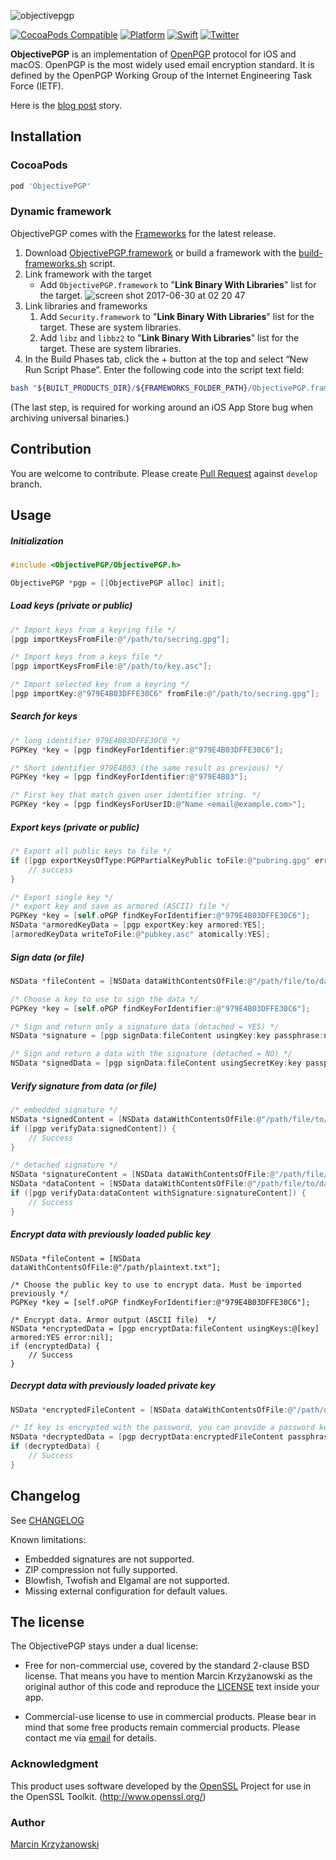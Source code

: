![objectivepgp](https://user-images.githubusercontent.com/758033/27697465-a355ca34-5cf4-11e7-9470-ee1ee98eedd9.png)

[![CocoaPods Compatible](https://img.shields.io/cocoapods/v/ObjectivePGP.svg)](https://cocoapods.org/pods/ObjectivePGP)
[![Platform](https://img.shields.io/cocoapods/p/ObjectivePGP.svg?style=flat)](http://cocoadocs.org/docsets/ObjectivePGP)
[![Swift](https://img.shields.io/badge/swift-supported-brightgreen.svg?style=flat)](./ObjectivePGP.playground/Contents.swift)
[![Twitter](https://img.shields.io/badge/twitter-@krzyzanowskim-blue.svg?style=flat)](http://twitter.com/krzyzanowskim)


**ObjectivePGP** is an implementation of [OpenPGP](https://en.wikipedia.org/wiki/Pretty_Good_Privacy#OpenPGP) protocol for iOS and macOS. OpenPGP is the most widely used email encryption standard. It is defined by the OpenPGP Working Group of the Internet Engineering Task Force (IETF).

Here is the [blog post](http://blog.krzyzanowskim.com/2014/07/31/short-story-about-openpgp-for-ios-and-os-x-objectivepgp/) story.

## Installation

### CocoaPods

```ruby
pod 'ObjectivePGP'
```

### Dynamic framework

ObjectivePGP comes with the [Frameworks](./Frameworks) for the latest release.

1. Download [ObjectivePGP.framework](./Frameworks) or build a framework with the [build-frameworks.sh](./build-frameworks.sh) script.
1. Link framework with the target
    - Add `ObjectivePGP.framework` to "**Link Binary With Libraries**" list for the target.
    ![screen shot 2017-06-30 at 02 20 47](https://user-images.githubusercontent.com/758033/27715926-d79a4e3c-5d3a-11e7-8b1b-d8b5ddb8182e.png)
1. Link libraries and frameworks
    1. Add `Security.framework` to "**Link Binary With Libraries**" list for the target. These are system libraries.
    1. Add `libz` and `libbz2` to "**Link Binary With Libraries**" list for the target. These are system libraries.
1. In the Build Phases tab, click the + button at the top and select “New Run Script Phase”. Enter the following code into the script text field:

```sh
bash "${BUILT_PRODUCTS_DIR}/${FRAMEWORKS_FOLDER_PATH}/ObjectivePGP.framework/strip-frameworks.sh"
```

(The last step, is required for working around an iOS App Store bug when archiving universal binaries.)

## Contribution

You are welcome to contribute. Please create [Pull Request](https://github.com/krzyzanowskim/ObjectivePGP/pulls) against `develop` branch.

## Usage

##### Initialization

```objective-c
#include <ObjectivePGP/ObjectivePGP.h>

ObjectivePGP *pgp = [[ObjectivePGP alloc] init];
```

##### Load keys (private or public)

```objective-c
/* Import keys from a keyring file */
[pgp importKeysFromFile:@"/path/to/secring.gpg"];

/* Import keys from a keys file */
[pgp importKeysFromFile:@"/path/to/key.asc"];

/* Import selected key from a keyring */
[pgp importKey:@"979E4B03DFFE30C6" fromFile:@"/path/to/secring.gpg"];
```

##### Search for keys

```objective-c
/* long identifier 979E4B03DFFE30C6 */
PGPKey *key = [pgp findKeyForIdentifier:@"979E4B03DFFE30C6"];

/* Short identifier 979E4B03 (the same result as previous) */
PGPKey *key = [pgp findKeyForIdentifier:@"979E4B03"];

/* First key that match given user identifier string. */
PGPKey *key = [pgp findKeysForUserID:@"Name <email@example.com>"];
```

##### Export keys (private or public)

```objective-c
/* Export all public keys to file */
if ([pgp exportKeysOfType:PGPPartialKeyPublic toFile:@"pubring.gpg" error:nil]) {
    // success
}

/* Export single key */
/* export key and save as armored (ASCII) file */
PGPKey *key = [self.oPGP findKeyForIdentifier:@"979E4B03DFFE30C6"];
NSData *armoredKeyData = [pgp exportKey:key armored:YES];
[armoredKeyData writeToFile:@"pubkey.asc" atomically:YES];
```

##### Sign data (or file)

```objective-c
NSData *fileContent = [NSData dataWithContentsOfFile:@"/path/file/to/data.txt"];

/* Choose a key to use to sign the data */
PGPKey *key = [self.oPGP findKeyForIdentifier:@"979E4B03DFFE30C6"];

/* Sign and return only a signature data (detached = YES) */
NSData *signature = [pgp signData:fileContent usingKey:key passphrase:nil detached:YES error:nil];

/* Sign and return a data with the signature (detached = NO) */
NSData *signedData = [pgp signData:fileContent usingSecretKey:key passphrase:nil detached:NO error:nil];
```

##### Verify signature from data (or file)

```objective-c
/* embedded signature */
NSData *signedContent = [NSData dataWithContentsOfFile:@"/path/file/to/data.signed"];
if ([pgp verifyData:signedContent]) {
    // Success
}

/* detached signature */
NSData *signatureContent = [NSData dataWithContentsOfFile:@"/path/file/to/signature"];
NSData *dataContent = [NSData dataWithContentsOfFile:@"/path/file/to/data.txt"];
if ([pgp verifyData:dataContent withSignature:signatureContent]) {
    // Success
}
```

##### Encrypt data with previously loaded public key

```
NSData *fileContent = [NSData dataWithContentsOfFile:@"/path/plaintext.txt"];

/* Choose the public key to use to encrypt data. Must be imported previously */
PGPKey *key = [self.oPGP findKeyForIdentifier:@"979E4B03DFFE30C6"];

/* Encrypt data. Armor output (ASCII file)  */
NSData *encryptedData = [pgp encryptData:fileContent usingKeys:@[key] armored:YES error:nil];
if (encryptedData) {
    // Success
}
```

##### Decrypt data with previously loaded private key
    
```objective-c
NSData *encryptedFileContent = [NSData dataWithContentsOfFile:@"/path/data.enc"];

/* If key is encrypted with the password, you can provide a password key here. */
NSData *decryptedData = [pgp decryptData:encryptedFileContent passphrase:nil error:nil];
if (decryptedData) {
    // Success
}
```

## Changelog

See [CHANGELOG](./CHANGELOG)

Known limitations:

- Embedded signatures are not supported.
- ZIP compression not fully supported.
- Blowfish, Twofish and Elgamal are not supported.
- Missing external configuration for default values.

## The license

The ObjectivePGP stays under a dual license:

- Free for non-commercial use, covered by the standard 2-clause BSD license. That means you have to mention Marcin Krzyżanowski as the original author of this code and reproduce the [LICENSE](./LICENSE.txt) text inside your app.

- Commercial-use license to use in commercial products. Please bear in mind that some free products remain commercial products. Please contact me via [email](http://www.krzyzanowskim.com) for details.

### Acknowledgment

This product uses software developed by the [OpenSSL](http://www.openssl.org/) Project for use in the OpenSSL Toolkit. (http://www.openssl.org/)

### Author

[Marcin Krzyżanowski](http://krzyzanowskim.com)